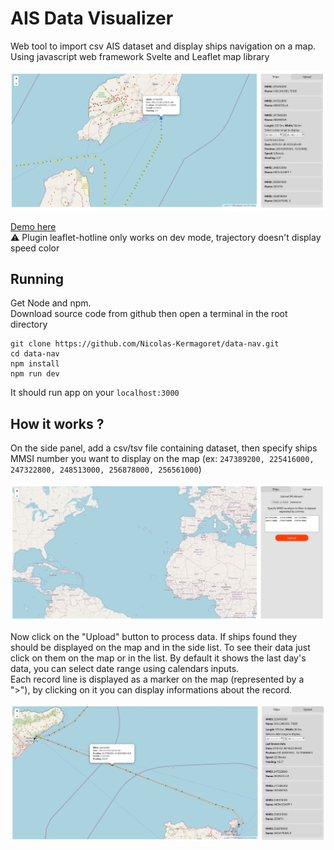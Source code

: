 # AIS Data Visualizer

Web tool to import csv AIS dataset and display ships navigation on a map. Using javascript web framework Svelte and Leaflet map library 

![](./doc/screenshot.png)  
  
[Demo here](https://nicolas-kermagoret.github.io/data-nav/)  
⚠️ Plugin leaflet-hotline only works on dev mode, trajectory doesn't display speed color

## Running  

Get Node and npm.  
Download source code from github then open a terminal in the root directory
```
git clone https://github.com/Nicolas-Kermagoret/data-nav.git
cd data-nav
npm install
npm run dev
```
It should run app on your `localhost:3000`

## How it works ?

On the side panel, add a csv/tsv file containing dataset, then specify ships MMSI number you want to display on the map (ex: `247389200, 225416000, 247322800, 248513000, 256878000, 256561000`)  

![](./doc/screenshot_upload.png)  
  
Now click on the "Upload" button to process data. If ships found they should be displayed on the map and in the side list. To see their data just click on them on the map or in the list. By default it shows the last day's data, you can select date range using calendars inputs.  
Each record line is displayed as a marker on the map (represented by a ">"), by clicking on it you can display informations about the record.  


![](./doc/screenshot_marker.png)  